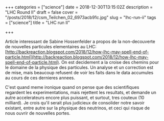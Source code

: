 +++
categories = ["science"]
date = 2018-12-30T13:15:02Z
description = "LHC Round II"
draft = false
cover = "/posts/2018/12/csm_Teilchen_02_6973acb91c.jpg"
slug = "lhc-run-ii"
tags = ["science"]
title = "LHC run II"

+++

Article interessant de Sabine Hossenfelder a propos de la non-decouverte de nouvelles particules elementaires au LHC: [http://backreaction.blogspot.com/2018/12/how-lhc-may-spell-end-of-particle.html](http://backreaction.blogspot.com/2018/12/how-lhc-may-spell-end-of-particle.html). On est decidement a la croise des chemins pour le domaine de la physique des particules. Un analyse et un correction est de mise, mais beaucoup refusent de voir les faits dans le data accumules au cours de ces dernieres annees.

C'est quand meme ironique quand on pense que des scientifiques regardent les experimentations, mais rejettent les resultats, et demande un autre accelerateurs encore plus puissant, et surtout, tres couteux (10 milliard). Je crois qu'il serait plus judicieux de consolider notre savoir existant, entre autre sur la physique des neutrinos, et ceci qui risque de nous ouvrir de nouvelles portes.
